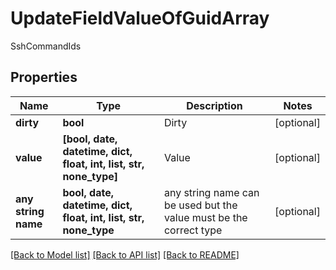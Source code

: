 # UpdateFieldValueOfGuidArray

SshCommandIds

## Properties
Name | Type | Description | Notes
------------ | ------------- | ------------- | -------------
**dirty** | **bool** | Dirty | [optional] 
**value** | **[bool, date, datetime, dict, float, int, list, str, none_type]** | Value | [optional] 
**any string name** | **bool, date, datetime, dict, float, int, list, str, none_type** | any string name can be used but the value must be the correct type | [optional]

[[Back to Model list]](../README.md#documentation-for-models) [[Back to API list]](../README.md#documentation-for-api-endpoints) [[Back to README]](../README.md)


